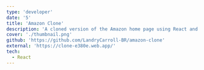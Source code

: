 ```yaml
---
type: 'developer'
date: '5'
title: 'Amazon Clone'
description: 'A cloned version of the Amazon home page using React and Material UI.'
cover: './thumbnail.png'
github: 'https://github.com/LandryCarroll-BR/amazon-clone'
external: 'https://clone-e380e.web.app/'
tech:
  - React
---
```

